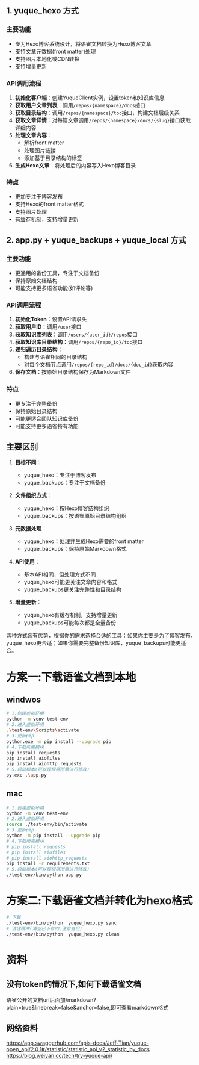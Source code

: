 ## 1. yuque_hexo 方式

### 主要功能
- 专为Hexo博客系统设计，将语雀文档转换为Hexo博客文章
- 支持文章元数据(front matter)处理
- 支持图片本地化或CDN转换
- 支持增量更新

### API调用流程
1. **初始化客户端**：创建YuqueClient实例，设置token和知识库信息
2. **获取用户文章列表**：调用`/repos/{namespace}/docs`接口
3. **获取目录结构**：调用`/repos/{namespace}/toc`接口，构建文档层级关系
4. **获取文章详情**：对每篇文章调用`/repos/{namespace}/docs/{slug}`接口获取详细内容
5. **处理文章内容**：
   - 解析front matter
   - 处理图片链接
   - 添加基于目录结构的标签
6. **生成Hexo文章**：将处理后的内容写入Hexo博客目录

### 特点
- 更加专注于博客发布
- 支持Hexo的front matter格式
- 支持图片处理
- 有缓存机制，支持增量更新

## 2. app.py + yuque_backups + yuque_local 方式

### 主要功能
- 更通用的备份工具，专注于文档备份
- 保持原始文档结构
- 可能支持更多语雀功能(如评论等)

### API调用流程
1. **初始化Token**：设置API请求头
2. **获取用户ID**：调用`/user`接口
3. **获取知识库列表**：调用`/users/{user_id}/repos`接口
4. **获取知识库目录结构**：调用`/repos/{repo_id}/toc`接口
5. **递归遍历目录结构**：
   - 构建与语雀相同的目录结构
   - 对每个文档节点调用`/repos/{repo_id}/docs/{doc_id}`获取内容
6. **保存文档**：按原始目录结构保存为Markdown文件

### 特点
- 更专注于完整备份
- 保持原始目录结构
- 可能更适合团队知识库备份
- 可能支持更多语雀特有功能

## 主要区别

1. **目标不同**：
   - yuque_hexo：专注于博客发布
   - yuque_backups：专注于文档备份

2. **文件组织方式**：
   - yuque_hexo：按Hexo博客结构组织
   - yuque_backups：按语雀原始目录结构组织

3. **元数据处理**：
   - yuque_hexo：处理并生成Hexo需要的front matter
   - yuque_backups：保持原始Markdown格式

4. **API使用**：
   - 基本API相同，但处理方式不同
   - yuque_hexo可能更关注文章内容和格式
   - yuque_backups更关注完整性和目录结构

5. **增量更新**：
   - yuque_hexo有缓存机制，支持增量更新
   - yuque_backups可能每次都是全量备份

两种方式各有优势，根据你的需求选择合适的工具：如果你主要是为了博客发布，yuque_hexo更合适；如果你需要完整备份知识库，yuque_backups可能更适合。

# 方案一:下载语雀文档到本地
## windwos
```bash
# 1.创建虚拟环境
python -m venv test-env
# 2.进入虚拟环境
.\test-env\Scripts\activate
# 3.更新pip
python.exe -m pip install --upgrade pip
# 4.下载所需模块
pip install requests
pip install aiofiles
pip install aiohttp_requests
# 5.启动脚本(可以现根据所需进行修改)
py.exe .\app.py
```
## mac
```bash
# 1.创建虚拟环境
python -m venv test-env
# 2.进入虚拟环境
source ./test-env/bin/activate
# 3.更新pip
python -m pip install --upgrade pip
# 4.下载所需模块
# pip install requests
# pip install aiofiles
# pip install aiohttp_requests
pip install -r requirements.txt
# 5.启动脚本(可以现根据所需进行修改)
./test-env/bin/python app.py 
```
# 方案二:下载语雀文档并转化为hexo格式
```bash
# 下载
./test-env/bin/python  yuque_hexo.py sync
# 清理缓冲(清空已下载的,注意备份)
./test-env/bin/python  yuque_hexo.py clean
```

# 资料
## 没有token的情况下,如何下载语雀文档
语雀公开的文档url后面加/markdown?plain=true&linebreak=false&anchor=false,即可查看markdown格式

## 网络资料
https://app.swaggerhub.com/apis-docs/Jeff-Tian/yuque-open_api/2.0.1#/statistic/statistic_api_v2_statistic_by_docs  
https://blog.weiyan.cc/tech/try-yuque-api/